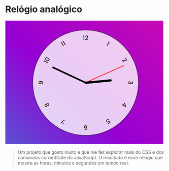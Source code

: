 # Relógio analógico


<img src="Screenshot_1.png" alt="imagem do relógio analógico">

> Um projeto que gosto muito e que me fez explorar mais do CSS e dos comandos currentDate do JavaScript. O resultado é esse relógio que mostra as horas, minutos e segundos em tempo real.
